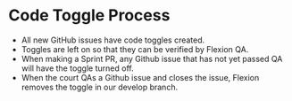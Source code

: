 # Code Toggle Process

* All new GitHub issues have code toggles created.
* Toggles are left on so that they can be verified by Flexion QA.
* When making a Sprint PR, any Github issue that has not yet passed QA will have the toggle turned off.
* When the court QAs a Github issue and closes the issue, Flexion removes the toggle in our develop branch.
